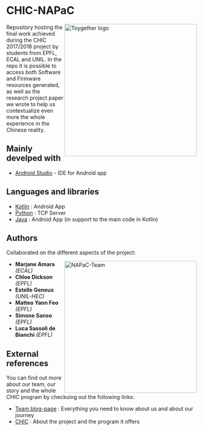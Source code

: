 # CHIC-NAPaC

<img src="http://oi63.tinypic.com/2v01nk7.jpg" width="350" alt="Toygether logo" align="right" />

Repository hosting the final work achieved during the CHIC 2017/2018 project by students from EPFL, ECAL and UNIL. In the repo it is possible to access both Software and Firmware resources generated, as well as the research project paper we wrote to help us contextualize even more the whole experience in the Chinese reality.

## Mainly develped with 

* [Android Studio](https://developer.android.com/studio/index.html) - IDE for Android app

## Languages and libraries

* [Kotlin](https://developer.android.com/studio/index.html) : Android App
* [Python](https://developer.android.com/studio/index.html) : TCP Server
* [Java](https://developer.android.com/studio/index.html) : Android App (in support to the main code in Kotlin)

## Authors

Collaborated on the different aspects of the project:

<img src="http://oi65.tinypic.com/2rw3go4.jpg" width="350" alt="NAPaC-Team" align="right" />

* **Marjane Amara** *(ECAL)* 
* **Chloe Dickson** *(EPFL)*
* **Estelle Geneux** *(UNIL-HEC)*
* **Matteo Yann Feo** *(EPFL)*
* **Simone Sanso** *(EPFL)*
* **Luca Sassoli de Bianchi** *(EPFL)* 

## External references

You can find out more about our team, our story and the whole CHIC program by checkoing out the following links:

* [Team blog-page](https://chi.camp/projects/napac/) : Everything you need to know about us and about our journey
* [CHIC](https://chi.camp/program/) : About the project and the program it offers
